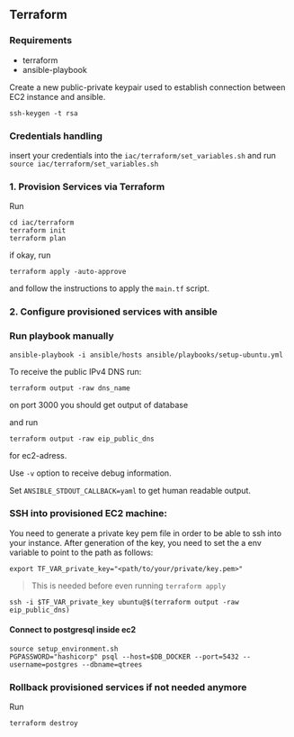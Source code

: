 ## Terraform

### Requirements
- terraform
- ansible-playbook

Create a new public-private keypair used to establish connection between EC2 instance and ansible.
```
ssh-keygen -t rsa
```

### Credentials handling

insert your credentials into the `iac/terraform/set_variables.sh` and run `source iac/terraform/set_variables.sh`

### 1. Provision Services via Terraform

Run
```
cd iac/terraform
terraform init
terraform plan
```
if okay, run
```
terraform apply -auto-approve
```
and follow the instructions to apply the `main.tf` script.


### 2. Configure provisioned services with ansible
### Run playbook manually
```
ansible-playbook -i ansible/hosts ansible/playbooks/setup-ubuntu.yml
```

To receive the public IPv4 DNS run:
```
terraform output -raw dns_name
```

on port 3000 you should get output of database

and run

```
terraform output -raw eip_public_dns
```
for ec2-adress.

Use `-v` option to receive debug information.

Set `ANSIBLE_STDOUT_CALLBACK=yaml` to get human readable output.

### SSH into provisioned EC2 machine:
You need to generate a private key pem file in order to be able to ssh into your instance. 
After generation of the key, you need to set the a env variable to point to the path as follows:
```
export TF_VAR_private_key="<path/to/your/private/key.pem>"
```
> This is needed before even running `terraform apply`

```
ssh -i $TF_VAR_private_key ubuntu@$(terraform output -raw eip_public_dns)
```

#### Connect to postgresql inside ec2
```
source setup_environment.sh
PGPASSWORD="hashicorp" psql --host=$DB_DOCKER --port=5432 --username=postgres --dbname=qtrees
```

### Rollback provisioned services if not needed anymore

Run
```
terraform destroy
```
